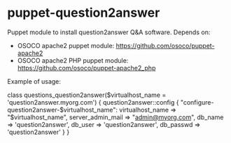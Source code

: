 puppet-question2answer
======================

Puppet module to install question2answer Q&amp;A software. Depends on:

  * OSOCO apache2 puppet module: https://github.com/osoco/puppet-apache2
  * OSOCO apache2 PHP puppet module: https://github.com/osoco/puppet-apache2_php

Example of usage:

   class questions_question2answer($virtualhost_name = 'question2answer.myorg.com') {
      question2answer::config { "configure-question2answer-$virtualhost_name":
         virtualhost_name => "$virtualhost_name",
         server_admin_mail => "admin@myorg.com",
         db_name => 'question2answer',
         db_user => 'question2answer',
         db_passwd => 'question2answer'
      }
   }
